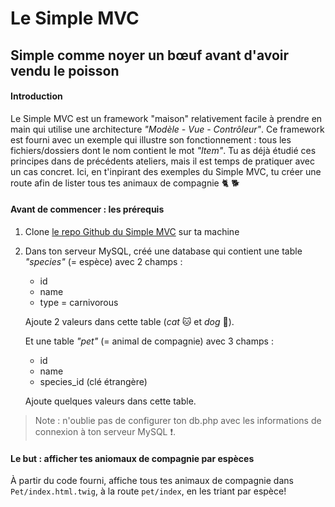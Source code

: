 # Le Simple MVC

## Simple comme noyer un bœuf avant d'avoir vendu le poisson

#### Introduction

Le Simple MVC est un framework "maison" relativement facile à prendre en main qui utilise une architecture *"Modèle - Vue - Contrôleur"*. Ce framework est fourni avec un exemple qui illustre son fonctionnement : tous les fichiers/dossiers dont le nom contient le mot *"Item"*. Tu as déjà étudié ces principes dans de précédents ateliers, mais il est temps de pratiquer avec un cas concret. Ici, en t'inpirant des exemples du Simple MVC, tu créer une route afin de lister tous tes animaux de compagnie 🐈 🐕

#### Avant de commencer : les prérequis

1. Clone [le repo Github du Simple MVC](https://github.com/WildCodeSchool/simple-mvc) sur ta machine

2. Dans ton serveur MySQL, créé une database qui contient une table *"species"* (= espèce) avec 2 champs :

    * id
    * name
    * type = carnivorous

    Ajoute 2 valeurs dans cette table (*cat* 🐱 et *dog* 🐶).

    Et une table *"pet"* (= animal de compagnie) avec 3 champs :

    * id
    * name
    * species_id (clé étrangère)

    Ajoute quelques valeurs dans cette table.

> Note : n'oublie pas de configurer ton db.php avec les informations de connexion à ton serveur MySQL ❗.

#### Le but : afficher tes aniomaux de compagnie par espèces

À partir du code fourni, affiche tous tes animaux de compagnie dans ```Pet/index.html.twig```, à la route ```pet/index```, en les triant par espèce!